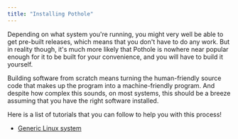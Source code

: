 ```yaml
---
title: "Installing Pothole"
---
```


Depending on what system you're running, you might very well be able to get pre-built releases, which means that you don't have to do any work.
But in reality though, it's much more likely that Pothole is nowhere near popular enough for it to be built for your convenience, and you will have to build it yourself.

Building software from scratch means turning the human-friendly source code that makes up the program into a machine-friendly program.
And despite how complex this sounds, on most systems, this should be a breeze assuming that you have the right software installed.

Here is a list of tutorials that you can follow to help you with this process!

* [Generic Linux system](/pothole/installation/scratch-linux/)